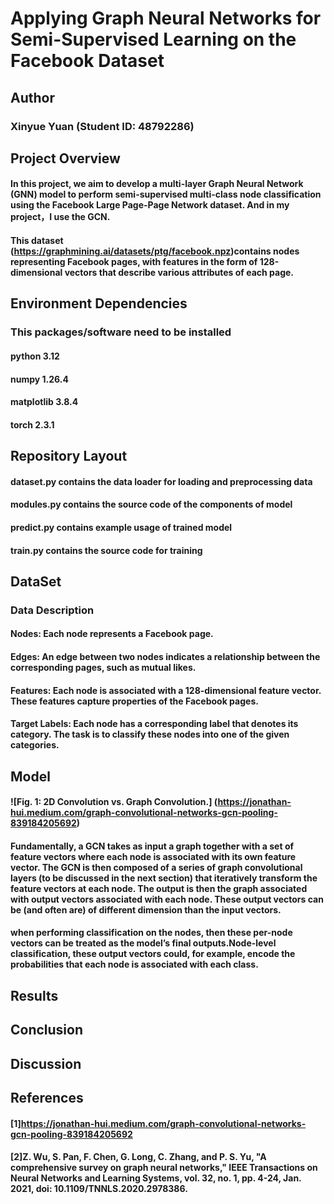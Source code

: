 # **Applying Graph Neural Networks for Semi-Supervised Learning on the Facebook Dataset**
## Author
### Xinyue Yuan (Student ID: 48792286)
## Project Overview
#### In this project, we aim to develop a multi-layer Graph Neural Network (GNN) model to perform semi-supervised multi-class node classification using the Facebook Large Page-Page Network dataset. And in my project，I use the GCN.
#### This dataset (https://graphmining.ai/datasets/ptg/facebook.npz)contains nodes representing Facebook pages, with features in the form of 128-dimensional vectors that describe various attributes of each page.
## Environment Dependencies
### This packages/software need to be installed
#### python 3.12
#### numpy 1.26.4
#### matplotlib 3.8.4
#### torch 2.3.1
## Repository Layout
#### dataset.py contains the data loader for loading and preprocessing data
#### modules.py contains the source code of the components of model
#### predict.py contains example usage of  trained model 
#### train.py contains the source code for training
## DataSet
### Data Description
#### Nodes: Each node represents a Facebook page.
#### Edges: An edge between two nodes indicates a relationship between the corresponding pages, such as mutual likes.
#### Features: Each node is associated with a 128-dimensional feature vector. These features capture properties of the Facebook pages.
#### Target Labels: Each node has a corresponding label that denotes its category. The task is to classify these nodes into one of the given categories.
## Model
#### ![Fig. 1: 2D Convolution vs. Graph Convolution.] (https://jonathan-hui.medium.com/graph-convolutional-networks-gcn-pooling-839184205692)
#### Fundamentally, a GCN takes as input a graph together with a set of feature vectors where each node is associated with its own feature vector. The GCN is then composed of a series of graph convolutional layers (to be discussed in the next section) that iteratively transform the feature vectors at each node. The output is then the graph associated with output vectors associated with each node. These output vectors can be (and often are) of different dimension than the input vectors. 
#### when performing classification on the nodes, then these per-node vectors can be treated as the model’s final outputs.Node-level classification, these output vectors could, for example, encode the probabilities that each node is associated with each class.
## Results
### 
## Conclusion
###
## Discussion
### 
## References
#### [1]https://jonathan-hui.medium.com/graph-convolutional-networks-gcn-pooling-839184205692
#### [2]Z. Wu, S. Pan, F. Chen, G. Long, C. Zhang, and P. S. Yu, "A comprehensive survey on graph neural networks," IEEE Transactions on Neural Networks and Learning Systems, vol. 32, no. 1, pp. 4-24, Jan. 2021, doi: 10.1109/TNNLS.2020.2978386.
